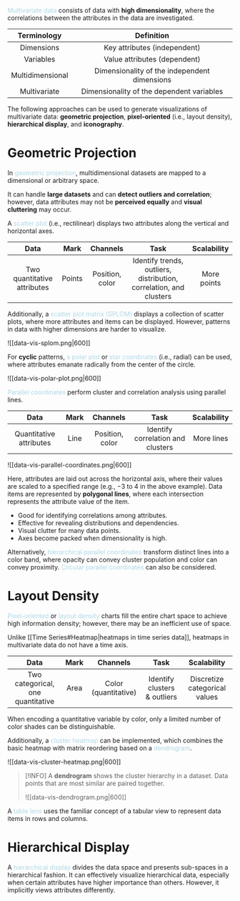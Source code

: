<span style = "color:lightblue">Multivariate data</span> consists of data with **high dimensionality**, where the correlations between the attributes in the data are investigated.

| **Terminology**  |                **Definition**                |
|:----------------:|:--------------------------------------------:|
|    Dimensions    |         Key attributes (independent)         |
|    Variables     |         Value attributes (dependent)         |
| Multidimensional | Dimensionality of the independent dimensions |
|   Multivariate   |  Dimensionality of the dependent variables   |

The following approaches can be used to generate visualizations of multivariate data: **geometric projection**, **pixel-oriented** (i.e., layout density), **hierarchical display**, and **iconography**.

# Geometric Projection
In <span style = "color:lightblue">geometric projection</span>, multidimensional datasets are mapped to a dimensional or arbitrary space.

It can handle **large datasets** and can **detect outliers and correlation**; however, data attributes may not be **perceived equally** and **visual cluttering** may occur.

A <span style = "color:lightblue">scatter plot</span> (i.e., rectilinear) displays two attributes along the vertical and horizontal axes.

|          **Data**           |    **Mark**    |          **Channels**          |       **Task**        | **Scalability** |
|:---------------------------:|:--------------:|:------------------------------:|:---------------------:|:---------------:|
| Two quantitative attributes | Points | Position, color | Identify trends, outliers, distribution, correlation, and clusters | More points  |

Additionally, a <span style = "color:lightblue">scatter plot matrix (SPLOM)</span> displays a collection of scatter plots, where more attributes and items can be displayed. However, patterns in data with higher dimensions are harder to visualize.

![[data-vis-splom.png|600]]

For **cyclic** patterns, <span style = "color:lightblue">a polar plot</span> or <span style = "color:lightblue">star coordinates</span> (i.e., radial) can be used, where attributes emanate radically from the center of the circle.

![[data-vis-polar-plot.png|600]]

<span style = "color:lightblue">Parallel coordinates</span> perform cluster and correlation analysis using parallel lines.

|        **Data**         | **Mark** |  **Channels**   |             **Task**              | **Scalability** |
|:-----------------------:|:--------:|:---------------:|:---------------------------------:|:---------------:|
| Quantitative attributes |   Line   | Position, color | Identify correlation and clusters |   More lines   |

![[data-vis-parallel-coordinates.png|600]]

Here, attributes are laid out across the horizontal axis, where their values are scaled to a specified range (e.g., $-3$ to $4$ in the above example). Data items are represented by **polygonal lines**, where each intersection represents the attribute value of the item.
- Good for identifying correlations among attributes.
- Effective for revealing distributions and dependencies.
- Visual clutter for many data points.
- Axes become packed when dimensionality is high.

Alternatively, <span style = "color:lightblue">hierarchical parallel coordinates</span> transform distinct lines into a color band, where opacity can convey cluster population and color can convey proximity. <span style = "color:lightblue">Circular parallel coordinates</span> can also be considered.

# Layout Density
<span style = "color:lightblue">Pixel-oriented</span> or <span style = "color:lightblue">layout density</span> charts fill the entire chart space to achieve high information density; however, there may be an inefficient use of space.

Unlike [[Time Series#Heatmap|heatmaps in time series data]], heatmaps in multivariate data do not have a time axis.

|             **Data**              | **Mark** |     **Channels**     |           **Task**           |        **Scalability**        |
|:---------------------------------:|:--------:|:--------------------:|:----------------------------:|:-----------------------------:|
| Two categorical, one quantitative |   Area   | Color (quantitative) | Identify clusters & outliers | Discretize categorical values |

When encoding a quantitative variable by color, only a limited number of color shades can be distinguishable.

Additionally, a <span style = "color:lightblue">cluster heatmap</span> can be implemented, which combines the basic heatmap with matrix reordering based on a <span style = "color:lightblue">dendrogram</span>.

![[data-vis-cluster-heatmap.png|600]]

> [!INFO]
> A **dendrogram** shows the cluster hierarchy in a dataset. Data points that are most similar are paired together.
> 
> ![[data-vis-dendrogram.png|600]]

A <span style = "color:lightblue">table lens</span> uses the familiar concept of a tabular view to represent data items in rows and columns.

# Hierarchical Display
A <span style = "color:lightblue">hierarchical display</span> divides the data space and presents sub-spaces in a hierarchical fashion. It can effectively visualize hierarchical data, especially when certain attributes have higher importance than others. However, it implicitly views attributes differently.

